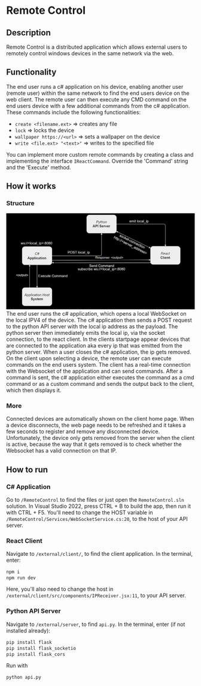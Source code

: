 # Remote Control

## Description
Remote Control is a distributed application which allows external users to remotely control windows devices in the same network via the web. 

## Functionality
The end user runs a c# application on his device, enabling another user (remote user) within the same network to find the end users device on the web client. The remote user can then execute any CMD command on the end users device with a few additional commands from the c# application. These commands include the following functionalities:
- `create <filename.ext>` => creates any file
- `lock` => locks the device
- `wallpaper https://<url>` => sets a wallpaper on the device
- `write <file.ext> "<text>"` => writes to the specified file

You can implement more custom remote commands by creating a class and implementing the interface `IReactCommand`. Override the 'Command' string and the 'Execute' method.

## How it works
### Structure
<img src="/gitImages/diagram.png"/>
The end user runs the c# application, which opens a local WebSocket on the local IPV4 of the device. The c# application then sends a POST request to the python API server with the local ip address as the payload. The python server then immediately emits the local ip, via the socket connection, to the react client. In the clients startpage appear devices that are connected to the application aka every ip that was emitted from the python server. When a user closes the c# application, the ip gets removed. On the client upon selecting a device, the remote user can execute commands on the end users system. The client has a real-time connection with the Websocket of the application and can send commands. After a command is sent, the c# application either executes the command as a cmd command or as a custom command and sends the output back to the client, which then displays it.

### More
Connected devices are automatically shown on the client home page. When a device disconnects, the web page needs to be refreshed and it takes a few seconds to register and remove any disconnected device. Unfortunately, the device only gets removed from the server when the client is active, because the way that it gets removed is to check whether the Websocket has a valid connection on that IP.

## How to run
### C# Application
Go to `/RemoteControl` to find the files or just open the `RemoteControl.sln` solution. In Visual Studio 2022, press CTRL + B to build the app, then run it with CTRL + F5. You'll need to change the HOST variable in `/RemoteControl/Services/WebSocketService.cs:20`, to the host of your API server.

### React Client
Navigate to `/external/client/`, to find the client application. In the terminal, enter: 
```
npm i
npm run dev
```
Here, you'll also need to change the host in `/external/client/src/components/IPReceiver.jsx:11`, to your API server.

### Python API Server
Navigate to `/external/server`, to find `api.py`. In the terminal, enter (if not installed already):
```
pip install flask
pip install flask_socketio
pip install flask_cors
```
Run with
```
python api.py
```
